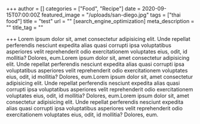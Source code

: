 +++
author = []
categories = ["Food", "Recipe"]
date = 2020-09-15T07:00:00Z
featured_image = "/uploads/san-diego.jpg"
tags = ["thai food"]
title = "test"
url = ""
[search_engine_optimization]
meta_description = ""
title_tag = ""

+++
Lorem ipsum dolor sit, amet consectetur adipisicing elit. Unde repellat perferendis nesciunt expedita alias quasi corrupti ipsa voluptatibus asperiores velit reprehenderit odio exercitationem voluptates eius, odit, id mollitia? Dolores, eum.Lorem ipsum dolor sit, amet consectetur adipisicing elit. Unde repellat perferendis nesciunt expedita alias quasi corrupti ipsa voluptatibus asperiores velit reprehenderit odio exercitationem voluptates eius, odit, id mollitia? Dolores, eum.Lorem ipsum dolor sit, amet consectetur adipisicing elit. Unde repellat perferendis nesciunt expedita alias quasi corrupti ipsa voluptatibus asperiores velit reprehenderit odio exercitationem voluptates eius, odit, id mollitia? Dolores, eum.Lorem ipsum dolor sit, amet consectetur adipisicing elit. Unde repellat perferendis nesciunt expedita alias quasi corrupti ipsa voluptatibus asperiores velit reprehenderit odio exercitationem voluptates eius, odit, id mollitia? Dolores, eum.